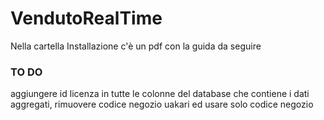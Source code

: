 # VendutoRealTime
 
 Nella cartella Installazione c'è un pdf con la guida da seguire


### TO DO
aggiungere id licenza in tutte le colonne del database che contiene i dati aggregati,
rimuovere codice negozio uakari ed usare solo codice negozio

